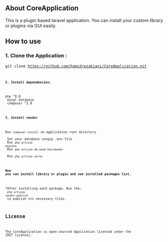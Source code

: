 
## About CoreApplication

This is a plugin based laravel application. You can install your custom library or plugins via GUI easily.

## How to use

### 1. Clone the Application :
   <code>git clone https://github.com/hamidrezakiani/CoreApplication.git<code>

#### 2. Install dependencies:
   php ^8.0 <br />
   mysql database <br />
   composer ^2.0 <br />

#### 3. Install vendor
   Run <code>composer install</code> on application root directory <br />
   Set your database congig .env file <br />
   Run <code>php artisan migrate</code> <br />
   Run <code>php artisan db:seed UserSeeder</code> <br />
   Run <code>php artisan serve</code> <br />


#### Now you can install library or plugin and see installed packages list.

*After installing each package, Run the: <br />
                   <code>php artisan vendor:publish</code> <br />
 to publish its necessary files. <br />

## License

The CoreApplication is open-sourced Application licensed under the [MIT license].
